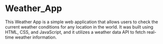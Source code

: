 # Weather_App
This Weather App is a simple web application that allows users to check the current weather conditions for any location in the world. It was built using HTML, CSS, and JavaScript, and it utilizes a weather data API to fetch real-time weather information.
